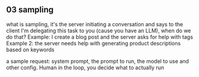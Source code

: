 03 sampling
-----------------
what is sampling, it's the server initiating a conversation and says to the client
I'm delegating this task to you (cause you have an LLM), when do we do that?
Example: I create a blog post and the server asks for help with tags
Example 2: the server needs help with generating product descriptions based on keywords

a sample request: system prompt, the prompt to run, the model to use and other config. Human in the loop, you decide what to actually run